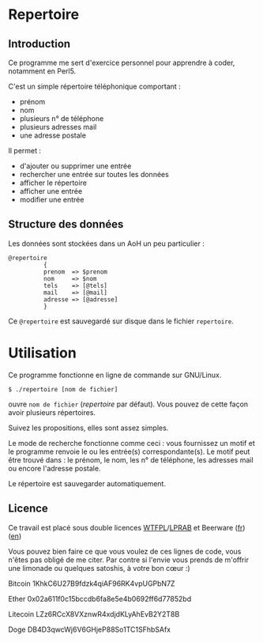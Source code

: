 # Repertoire

## Introduction

Ce programme me sert d'exercice personnel pour apprendre à coder, notamment en
Perl5.

C'est un simple répertoire téléphonique comportant :

* prénom
* nom
* plusieurs n° de téléphone
* plusieurs adresses mail
* une adresse postale

Il permet :

* d'ajouter ou supprimer une entrée
* rechercher une entrée sur toutes les données
* afficher le répertoire
* afficher une entrée
* modifier une entrée

## Structure des données

Les données sont stockées dans un AoH un peu particulier :

```
@repertoire
          {
          prenom  => $prenom
          nom     => $nom
          tels    => [@tels]
          mail    => [@mail]
          adresse => [@adresse]
          }
```

Ce `@repertoire` est sauvegardé sur disque dans le fichier `repertoire`.

# Utilisation

 Ce programme fonctionne en ligne de commande sur GNU/Linux.

`$ ./repertoire [nom de fichier]`

ouvre `nom de fichier` (_repertoire_ par défaut). Vous pouvez de cette façon avoir plusieurs répertoires.

Suivez les propositions, elles sont assez simples.

Le mode de recherche fonctionne comme ceci : vous fournissez un motif et le
programme renvoie le ou les entrée(s) correspondante(s). Le motif peut être
trouvé dans : le prénom, le nom, les n° de téléphone, les adresses mail ou
encore l'adresse postale.

Le répertoire est sauvegarder automatiquement.

## Licence

Ce travail est placé sous double licences [WTFPL](http://www.wtfpl.net/ "wtfpl.net")/[LPRAB](http://sam.zoy.org/lprab/ "Sam Hocevar") et Beerware ([fr](https://fr.wikipedia.org/wiki/Beerware "wikipedia")) ([en](https://en.wikipedia.org/wiki/Beerware "wikipedia"))

Vous pouvez bien faire ce que vous voulez de ces lignes de code, vous n'êtes
pas obligé de me citer. Par contre si l'envie vous prends de m'offrir une
limonade ou quelques satoshis, à votre bon cœur :)

Bitcoin 1KhkC6U27B9fdzk4qiAF96RK4vpUGPbN7Z

Ether 0x02a611f0c15bccdb6fa8e5e4b0692ff6d77852bd

Litecoin LZz6RCcX8VXznwR4xdjdKLyAhEvB2Y2T8B

Doge DB4D3qwcWj6V6GHjeP88So1TC1SFhbSAfx

